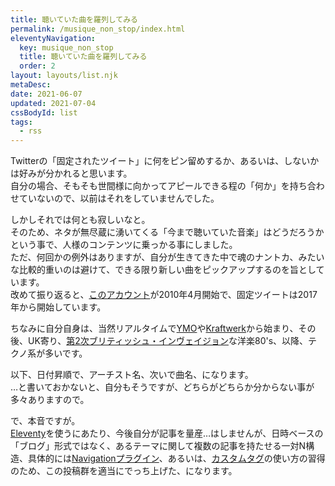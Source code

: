 ```yaml
---
title: 聴いていた曲を羅列してみる
permalink: /musique_non_stop/index.html
eleventyNavigation:
  key: musique_non_stop
  title: 聴いていた曲を羅列してみる
  order: 2
layout: layouts/list.njk
metaDesc:
date: 2021-06-07
updated: 2021-07-04
cssBodyId: list
tags:
  - rss
---
```


Twitterの「固定されたツイート」に何をピン留めするか、あるいは、しないかは好みが分かれると思います。  
自分の場合、そもそも世間様に向かってアピールできる程の「何か」を持ち合わせていないので、以前はそれをしていませんでした。

しかしそれでは何とも寂しいなと。  
そのため、ネタが無尽蔵に湧いてくる「今まで聴いていた音楽」はどうだろうかという事で、人様のコンテンツに乗っかる事にしました。  
ただ、何回かの例外はありますが、自分が生きてきた中で魂のナントカ、みたいな比較的重いのは避けて、できる限り新しい曲をピックアップするのを旨としています。  
改めて振り返ると、[このアカウント](https://twitter.com/dollplayer2501)が2010年4月開始で、固定ツイートは2017年から開始しています。

ちなみに自分自身は、当然リアルタイムで[YMO](https://ja.wikipedia.org/wiki/%E3%82%A4%E3%82%A8%E3%83%AD%E3%83%BC%E3%83%BB%E3%83%9E%E3%82%B8%E3%83%83%E3%82%AF%E3%83%BB%E3%82%AA%E3%83%BC%E3%82%B1%E3%82%B9%E3%83%88%E3%83%A9)や[Kraftwerk](https://ja.wikipedia.org/wiki/%E3%82%AF%E3%83%A9%E3%83%95%E3%83%88%E3%83%AF%E3%83%BC%E3%82%AF)から始まり、その後、UK寄り、[第2次ブリティッシュ・インヴェイジョン](https://ja.wikipedia.org/wiki/%E7%AC%AC2%E6%AC%A1%E3%83%96%E3%83%AA%E3%83%86%E3%82%A3%E3%83%83%E3%82%B7%E3%83%A5%E3%83%BB%E3%82%A4%E3%83%B3%E3%83%B4%E3%82%A7%E3%82%A4%E3%82%B8%E3%83%A7%E3%83%B3)な洋楽80's、以降、テクノ系が多いです。

以下、日付昇順で、アーチスト名、次いで曲名、になります。  
…と書いておかないと、自分もそうですが、どちらがどちらか分からない事が多々ありますので。

で、本音ですが。  
[Eleventy](https://www.11ty.dev/)を使うにあたり、今後自分が記事を量産…はしませんが、日時ベースの「ブログ」形式ではなく、あるテーマに関して複数の記事を持たせる一対N構造、具体的には[Navigationプラグイン](https://www.11ty.dev/docs/plugins/navigation/)、あるいは、[カスタムタグ](https://www.11ty.dev/docs/custom-tags/)の使い方の習得のため、この投稿群を適当にでっち上げた、になります。
